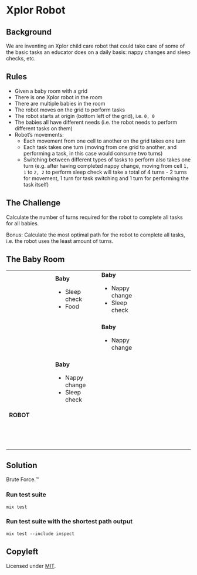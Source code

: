 # Xplor Robot

## Background

We are inventing an Xplor child care robot that could take care of some of the
basic tasks an educator does on a daily basis: nappy changes and sleep checks, etc.

## Rules

- Given a baby room with a grid
- There is one Xplor robot in the room
- There are multiple babies in the room
- The robot moves on the grid to perform tasks
- The robot starts at origin (bottom left of the grid), i.e. `0, 0`
- The babies all have different needs (i.e. the robot needs to perform different tasks on them)
- Robot’s movements:
  - Each movement from one cell to another on the grid takes one turn
  - Each task takes one turn (moving from one grid to another, and performing a task, in this case would consume two turns)
  - Switching between different types of tasks to perform also takes one turn (e.g. after having completed nappy change, moving from cell `1, 1` to `2, 2` to perform sleep check will take a total of 4 turns - 2 turns for movement, 1 turn for task switching and 1 turn for performing the task itself)

## The Challenge

Calculate the number of turns required for the robot to complete all tasks for
all babies.

Bonus: Calculate the most optimal path for the robot to complete all tasks, i.e.
the robot uses the least amount of turns.

## The Baby Room

<table>
  <tr>
    <td width="20%"><br /><br /><br /><br /><br /></td>
    <td width="20%">
      <strong>Baby</strong>
      <ul>
        <li>Sleep check</li>
        <li>Food</li>
      </ul>
    </td>
    <td width="20%">
      <strong>Baby</strong>
      <ul>
        <li>Nappy change</li>
        <li>Sleep check</li>
      </ul>
    </td>
    <td width="20%"></td>
  </tr>
  <tr>
    <td width="20%"><br /><br /><br /><br /><br /></td>
    <td width="20%"></td>
    <td width="20%">
      <strong>Baby</strong>
      <ul>
        <li>Nappy change</li>
      </ul>
    </td>
    <td width="20%"></td>
  </tr>
  <tr>
    <td width="20%"><br /><br /><br /><br /><br /></td>
    <td width="20%">
      <strong>Baby</strong>
      <ul>
        <li>Nappy change</li>
        <li>Sleep check</li>
      </ul>
    </td>
    <td width="20%"></td>
    <td width="20%"></td>
  </tr>
  <tr>
    <td width="20%"><strong>ROBOT</strong><br /><br /><br /><br /><br /></td>
    <td width="20%"></td>
    <td width="20%"></td>
    <td width="20%"></td>
  </tr>
</table>

## Solution

Brute Force.™

### Run test suite

```
mix test
```

### Run test suite with the shortest path output

```
mix test --include inspect
```

## Copyleft

Licensed under [MIT](http://fredwu.mit-license.org/).
